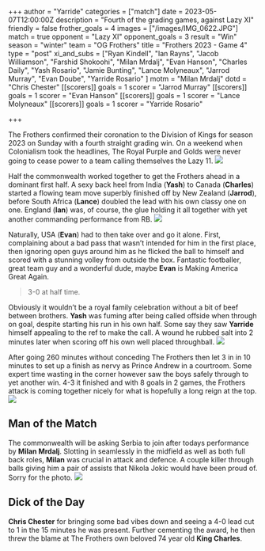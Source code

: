 +++
author = "Yarride"
categories = ["match"]
date = 2023-05-07T12:00:00Z
description = "Fourth of the grading games, against Lazy XI"
friendly = false
frother_goals = 4
images  = ["/images/IMG_0622.JPG"]
match = true
opponent = "Lazy XI"
opponent_goals = 3
result = "Win"
season = "winter"
team = "OG Frothers"
title = "Frothers 2023 - Game 4"
type = "post"
xi_and_subs = ["Ryan Kindell", "Ian Rayns", "Jacob Williamson", "Farshid Shokoohi", "Milan Mrdalj", "Evan Hanson", "Charles Daily", "Yash Rosario", "Jamie Bunting", "Lance Molyneaux", "Jarrod Murray", "Evan Doube", "Yarride Rosario" ]
motm = "Milan Mrdalj"
dotd = "Chris Chester"
[[scorers]]
goals = 1
scorer = "Jarrod Murray"
[[scorers]]
goals = 1
scorer = "Evan Hanson"
[[scorers]]
goals = 1
scorer = "Lance Molyneaux"
[[scorers]]
goals = 1
scorer = "Yarride Rosario"

+++

The Frothers confirmed their coronation to the Division of Kings for season 2023 on Sunday with a fourth straight grading win. On a weekend when Colonialism took the headlines, The Royal Purple and Golds were never going to cease power to a team calling themselves the Lazy 11.
![](/images/IMG_0617.JPG)

Half the commonwealth worked together to get the Frothers ahead in a dominant first half. A sexy back heel from India (**Yash**) to Canada (**Charles**) started a flowing team move superbly finished off by New Zealand (**Jarrod**), before South Africa (**Lance**) doubled the lead with his own classy one on one. England (**Ian**) was, of course, the glue holding it all together with yet another commanding performance from RB.
![](/images/IMG_0622.JPG)

Naturally, USA (**Evan**) had to then take over and go it alone. First, complaining about a bad pass that wasn’t intended for him in the first place, then ignoring open guys around him as he flicked the ball to himself and scored with a stunning volley from outside the box. Fantastic footballer, great team guy and a wonderful dude, maybe **Evan** is Making America Great Again.
> 3-0 at half time.

Obviously it wouldn’t be a royal family celebration without a bit of beef between brothers. **Yash** was fuming after being called offside when through on goal, despite starting his run in his own half. Some say they saw **Yarride** himself appealing to the ref to make the call. A wound he rubbed salt into 2 minutes later when scoring off his own well placed throughball.
![](/images/IMG_0611.JPG)

After going 260 minutes without conceding The Frothers then let 3 in in 10 minutes to set up a finish as nervy as Prince Andrew in a courtroom. Some expert time wasting in the corner however saw the boys safely through to yet another win. 4-3 it finished and with 8 goals in 2 games, the Frothers attack is coming together nicely for what is hopefully a long reign at the top.
![](/images/IMG_0608.JPG)

## Man of the Match
The commonwealth will be asking Serbia to join after todays performance by **Milan Mrdalj**. Slotting in seamlessly in the midfield as well as both full back roles, **Milan** was crucial in attack and defence. A couple killer through balls giving him a pair of assists that Nikola Jokic would have been proud of. Sorry for the photo.
![](/images/345269035_623676713111736_2409131355427410467_n.jpg)

## Dick of the Day
**Chris Chester** for bringing some bad vibes down and seeing a 4-0 lead cut to 1 in the 15 minutes he was present. Further cementing the award, he then threw the blame at The Frothers own beloved 74 year old **King Charles**.
